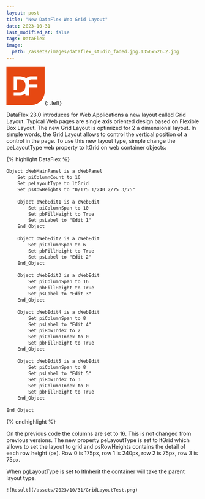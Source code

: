 ```yaml
---
layout: post
title: "New DataFlex Web Grid Layout"
date: 2023-10-31
last_modified_at: false
tags: DataFlex
image:
  path: /assets/images/dataflex_studio_faded.jpg.1356x526.2.jpg
---
```


![DataFlex](/assets/images/DataFlex.png){: .left}

DataFlex 23.0 introduces for Web Applications a new layout called Grid Layout. Typical Web pages are single axis oriented design based on Flexible Box Layout. The new Grid Layout is optimized for 2 a dimensional layout. In simple words, the Grid Layout allows to control the vertical position of a control in the page.
To use this new layout type, simple change the peLayoutType web property to ltGrid on web container objects:

{% highlight DataFlex %}

    Object oWebMainPanel is a cWebPanel
        Set piColumnCount to 16
        Set peLayoutType to ltGrid
        Set psRowHeights to "0/175 1/240 2/75 3/75"

        Object oWebEdit1 is a cWebEdit
            Set piColumnSpan to 10
            Set pbFillHeight to True
            Set psLabel to "Edit 1"
        End_Object

        Object oWebEdit2 is a cWebEdit
            Set piColumnSpan to 6
            Set pbFillHeight to True
            Set psLabel to "Edit 2"
        End_Object

        Object oWebEdit3 is a cWebEdit
            Set piColumnSpan to 16
            Set pbFillHeight to True
            Set psLabel to "Edit 3"
        End_Object

        Object oWebEdit4 is a cWebEdit
            Set piColumnSpan to 8
            Set psLabel to "Edit 4"
            Set piRowIndex to 2
            Set piColumnIndex to 0
            Set pbFillHeight to True
        End_Object

        Object oWebEdit5 is a cWebEdit
            Set piColumnSpan to 8
            Set psLabel to "Edit 5"
            Set piRowIndex to 3
            Set piColumnIndex to 0
            Set pbFillHeight to True
        End_Object

    End_Object 

{% endhighlight %}

On the previous code the columns are set to 16. This is not changed from previous versions. The new property peLayoutType is set to ltGrid which allows to set the layout to grid and psRowHeights contains the detail of each row height (px). Row 0 is 175px, row 1 is 240px, row 2 is 75px, row 3 is 75px.

When pgLayoutType is set to ltInherit the container will take the parent layout type.

    ![Result](/assets/2023/10/31/GridLayoutTest.png)
